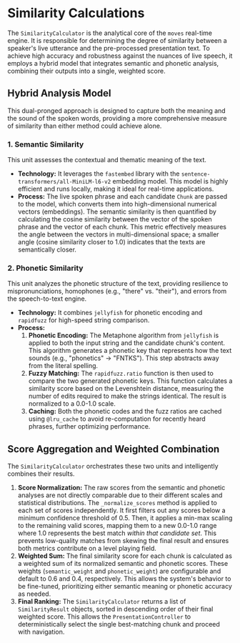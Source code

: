 # Similarity Calculations

The `SimilarityCalculator` is the analytical core of the `moves` real-time engine. It is responsible for determining the degree of similarity between a speaker's live utterance and the pre-processed presentation text. To achieve high accuracy and robustness against the nuances of live speech, it employs a hybrid model that integrates semantic and phonetic analysis, combining their outputs into a single, weighted score.

## Hybrid Analysis Model

This dual-pronged approach is designed to capture both the meaning and the sound of the spoken words, providing a more comprehensive measure of similarity than either method could achieve alone.

### 1. Semantic Similarity

This unit assesses the contextual and thematic meaning of the text.

- **Technology:** It leverages the `fastembed` library with the `sentence-transformers/all-MiniLM-l6-v2` embedding model. This model is highly efficient and runs locally, making it ideal for real-time applications.
- **Process:** The live spoken phrase and each candidate `Chunk` are passed to the model, which converts them into high-dimensional numerical vectors (embeddings). The semantic similarity is then quantified by calculating the cosine similarity between the vector of the spoken phrase and the vector of each chunk. This metric effectively measures the angle between the vectors in multi-dimensional space; a smaller angle (cosine similarity closer to 1.0) indicates that the texts are semantically closer.

### 2. Phonetic Similarity

This unit analyzes the phonetic structure of the text, providing resilience to mispronunciations, homophones (e.g., "there" vs. "their"), and errors from the speech-to-text engine.

- **Technology:** It combines `jellyfish` for phonetic encoding and `rapidfuzz` for high-speed string comparison.
- **Process:**
  1.  **Phonetic Encoding:** The Metaphone algorithm from `jellyfish` is applied to both the input string and the candidate chunk's content. This algorithm generates a phonetic key that represents how the text sounds (e.g., "phonetics" -> "FNTKS"). This step abstracts away from the literal spelling.
  2.  **Fuzzy Matching:** The `rapidfuzz.ratio` function is then used to compare the two generated phonetic keys. This function calculates a similarity score based on the Levenshtein distance, measuring the number of edits required to make the strings identical. The result is normalized to a 0.0-1.0 scale.
  3.  **Caching:** Both the phonetic codes and the fuzz ratios are cached using `@lru_cache` to avoid re-computation for recently heard phrases, further optimizing performance.

## Score Aggregation and Weighted Combination

The `SimilarityCalculator` orchestrates these two units and intelligently combines their results.

1.  **Score Normalization:** The raw scores from the semantic and phonetic analyses are not directly comparable due to their different scales and statistical distributions. The `_normalize_scores` method is applied to each set of scores independently. It first filters out any scores below a minimum confidence threshold of 0.5. Then, it applies a min-max scaling to the remaining valid scores, mapping them to a new 0.0-1.0 range where 1.0 represents the best match _within that candidate set_. This prevents low-quality matches from skewing the final result and ensures both metrics contribute on a level playing field.
2.  **Weighted Sum:** The final similarity score for each chunk is calculated as a weighted sum of its normalized semantic and phonetic scores. These weights (`semantic_weight` and `phonetic_weight`) are configurable and default to 0.6 and 0.4, respectively. This allows the system's behavior to be fine-tuned, prioritizing either semantic meaning or phonetic accuracy as needed.
3.  **Final Ranking:** The `SimilarityCalculator` returns a list of `SimilarityResult` objects, sorted in descending order of their final weighted score. This allows the `PresentationController` to deterministically select the single best-matching chunk and proceed with navigation.
